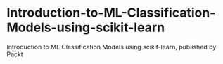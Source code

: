 # Introduction-to-ML-Classification-Models-using-scikit-learn
Introduction to ML Classification Models using scikit-learn, published by Packt
